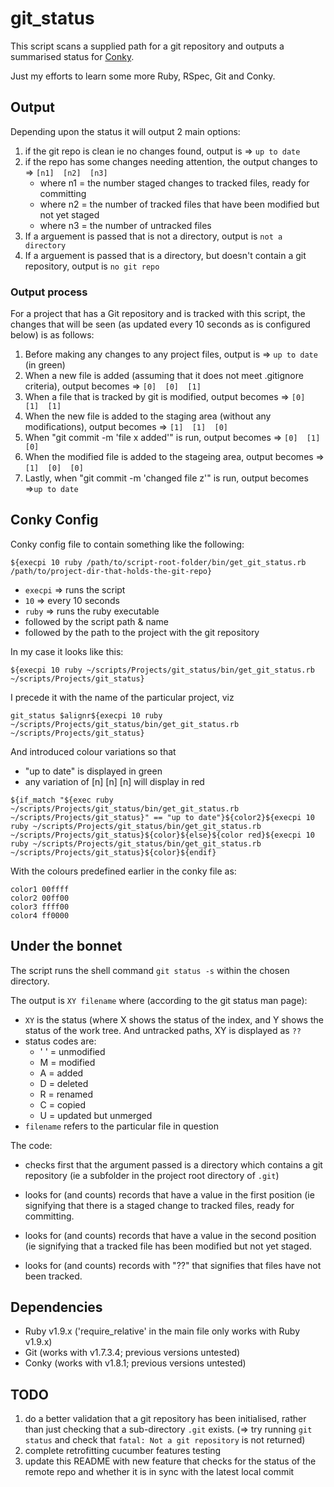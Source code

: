 # git_status
		
This script scans a supplied path for a git repository and outputs a summarised status for [Conky](http://conky.sourceforge.net/).

Just my efforts to learn some more Ruby, RSpec, Git and Conky.

## Output

Depending upon the status it will output 2 main options:

1. if the git repo is clean ie no changes found, output is => `up to date`
2. if the repo has some changes needing attention, the output changes to => `[n1]  [n2]  [n3]`
    * where n1 = the number staged changes to tracked files, ready for committing
    * where n2 = the number of tracked files that have been modified but not yet staged
    * where n3 = the number of untracked files
3. If a arguement is passed that is not a directory, output is `not a directory`
4. If a arguement is passed that is a directory, but doesn't contain a git repository, output is `no git repo`

### Output process
For a project that has a Git repository and is tracked with this script, the changes that will be seen (as updated every 10 seconds as is configured below) is as follows:

1. Before making any changes to any project files,  output is => `up to date` (in green)
2. When a new file is added (assuming that it does not meet .gitignore criteria),   output becomes => `[0]  [0]  [1]`
3. When a file that is tracked by git is modified,  output becomes => `[0]  [1]  [1]`
4. When the new file is added to the staging area (without any modifications), output becomes => `[1]  [1]  [0]`
5. When "git commit -m 'file x added'" is run, output becomes => `[0]  [1]  [0]`
6. When the modified file is added to the stageing area, output becomes => `[1]  [0]  [0]`
7. Lastly, when "git commit -m 'changed file z'" is run, output becomes =>`up to date`

## Conky Config
Conky config file to contain something like the following:

    ${execpi 10 ruby /path/to/script-root-folder/bin/get_git_status.rb /path/to/project-dir-that-holds-the-git-repo}

* `execpi` => runs the script
* `10` 		 => every 10 seconds
* `ruby`   => runs the ruby executable
* followed by the script path & name
* followed by the path to the project with the git repository

In my case it looks like this:

    ${execpi 10 ruby ~/scripts/Projects/git_status/bin/get_git_status.rb ~/scripts/Projects/git_status}

I precede it with the name of the particular project, viz

    git_status $alignr${execpi 10 ruby ~/scripts/Projects/git_status/bin/get_git_status.rb ~/scripts/Projects/git_status}

And introduced colour variations so that 

* "up to date" is displayed in green
* any variation of [n]  [n]  [n] will display in red
 
`${if_match "${exec ruby ~/scripts/Projects/git_status/bin/get_git_status.rb ~/scripts/Projects/git_status}" == "up to date"}${color2}${execpi 10 ruby ~/scripts/Projects/git_status/bin/get_git_status.rb ~/scripts/Projects/git_status}${color}${else}${color red}${execpi 10 ruby ~/scripts/Projects/git_status/bin/get_git_status.rb ~/scripts/Projects/git_status}${color}${endif}`

With the colours predefined earlier in the conky file as:
 
    color1 00ffff
    color2 00ff00
    color3 ffff00
    color4 ff0000
 
## Under the bonnet

The script runs the shell command `git status -s` within the chosen directory.

The output is `XY filename` where (according to the git status man page):

* `XY` is the status (where X shows the status of the index, and Y shows the status of the work tree. And untracked paths, XY is displayed as `??`
* status codes are:
    * ' ' = unmodified
    * M = modified
    * A = added
    * D = deleted
    * R = renamed
    * C = copied
    * U = updated but unmerged
* `filename` refers to the particular file in question 

The code:

* checks first that the argument passed is a directory which contains a git repository (ie a subfolder in the project root directory of `.git`)

* looks for (and counts) records that have a value in the first position (ie signifying that there is a staged change to tracked files, ready for committing.

* looks for (and counts) records that have a value in the second position (ie signifying that a tracked file has been modified but not yet staged.

* looks for (and counts) records with "??" that signifies that files have not been tracked.

## Dependencies

* Ruby v1.9.x ('require_relative' in the main file only works with Ruby v1.9.x)
* Git (works with v1.7.3.4; previous versions untested)
* Conky (works with v1.8.1; previous versions untested)

## TODO
1. do a better validation that a git repository has been initialised, rather than just checking that a sub-directory `.git` exists.
(=> try running `git status` and check that `fatal: Not a git repository` is not returned)
2. complete retrofitting cucumber features testing
3. update this README with new feature that checks for the status of the remote repo and whether it is in sync with the latest local commit 
